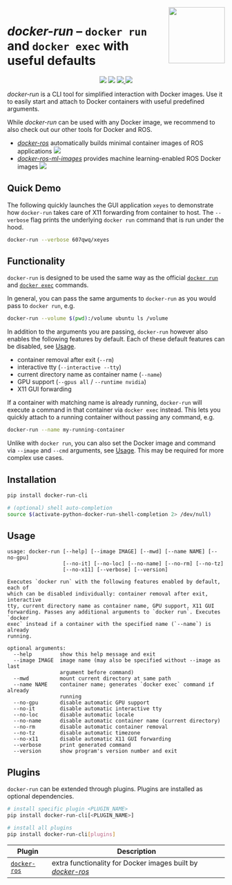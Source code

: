 <img src="https://github.com/ika-rwth-aachen/docker-run/raw/main/assets/logo.png" height=130 align="right">

# *docker-run* – ``docker run`` and ``docker exec`` with useful defaults

<p align="center">
  <img src="https://img.shields.io/github/v/release/ika-rwth-aachen/docker-run"/></a>
  <img src="https://img.shields.io/github/license/ika-rwth-aachen/docker-run"/>
  <a href="https://pypi.org/project/docker-run-cli/"><img src="https://img.shields.io/pypi/dm/docker-run-cli?color=blue&label=PyPI%20downloads"/>
  <a href="https://github.com/ika-rwth-aachen/docker-run"><img src="https://img.shields.io/github/stars/ika-rwth-aachen/docker-run?style=social"/></a>
</p>

*docker-run* is a CLI tool for simplified interaction with Docker images. Use it to easily start and attach to Docker containers with useful predefined arguments.

While *docker-run* can be used with any Docker image, we recommend to also check out our other tools for Docker and ROS.
- [*docker-ros*](https://github.com/ika-rwth-aachen/docker-ros) automatically builds minimal container images of ROS applications <a href="https://github.com/ika-rwth-aachen/docker-ros"><img src="https://img.shields.io/github/stars/ika-rwth-aachen/docker-ros?style=social"/></a>
- [*docker-ros-ml-images*](https://github.com/ika-rwth-aachen/docker-ros-ml-images) provides machine learning-enabled ROS Docker images <a href="https://github.com/ika-rwth-aachen/docker-ros-ml-images"><img src="https://img.shields.io/github/stars/ika-rwth-aachen/docker-ros-ml-images?style=social"/></a>


## Quick Demo

The following quickly launches the GUI application `xeyes` to demonstrate how `docker-run` takes care of X11 forwarding from container to host. The `--verbose` flag prints the underlying `docker run` command that is run under the hood.

```bash
docker-run --verbose 607qwq/xeyes
```


## Functionality

`docker-run` is designed to be used the same way as the official [`docker run`](https://docs.docker.com/engine/reference/commandline/run/) and [`docker exec`](https://docs.docker.com/engine/reference/commandline/exec/) commands.

In general, you can pass the same arguments to `docker-run` as you would pass to `docker run`, e.g.

```bash
docker-run --volume $(pwd):/volume ubuntu ls /volume
```

In addition to the arguments you are passing, `docker-run` however also enables the following features by default. Each of these default features can be disabled, see [Usage](#usage).
- container removal after exit (`--rm`)
- interactive tty (`--interactive --tty`)
- current directory name as container name (`--name`)
- GPU support (`--gpus all` / `--runtime nvidia`)
- X11 GUI forwarding

If a container with matching name is already running, `docker-run` will execute a command in that container via `docker exec` instead. This lets you quickly attach to a running container without passing any command, e.g.

```bash
docker-run --name my-running-container
```

Unlike with `docker run`, you can also set the Docker image and command via `--image` and `--cmd` arguments, see [Usage](#usage). This may be required for more complex use cases.


## Installation

```bash
pip install docker-run-cli

# (optional) shell auto-completion
source $(activate-python-docker-run-shell-completion 2> /dev/null)
```


## Usage

```
usage: docker-run [--help] [--image IMAGE] [--mwd] [--name NAME] [--no-gpu]
                  [--no-it] [--no-loc] [--no-name] [--no-rm] [--no-tz]
                  [--no-x11] [--verbose] [--version]

Executes `docker run` with the following features enabled by default, each of
which can be disabled individually: container removal after exit, interactive
tty, current directory name as container name, GPU support, X11 GUI
forwarding. Passes any additional arguments to `docker run`. Executes `docker
exec` instead if a container with the specified name (`--name`) is already
running.

optional arguments:
  --help         show this help message and exit
  --image IMAGE  image name (may also be specified without --image as last
                 argument before command)
  --mwd          mount current directory at same path
  --name NAME    container name; generates `docker exec` command if already
                 running
  --no-gpu       disable automatic GPU support
  --no-it        disable automatic interactive tty
  --no-loc       disable automatic locale
  --no-name      disable automatic container name (current directory)
  --no-rm        disable automatic container removal
  --no-tz        disable automatic timezone
  --no-x11       disable automatic X11 GUI forwarding
  --verbose      print generated command
  --version      show program's version number and exit
```

## Plugins

`docker-run` can be extended through plugins. Plugins are installed as optional dependencies.

```bash
# install specific plugin <PLUGIN_NAME>
pip install docker-run-cli[<PLUGIN_NAME>]

# install all plugins
pip install docker-run-cli[plugins]
```

| Plugin | Description |
| --- | --- |
| [`docker-ros`](https://pypi.org/project/docker-run-docker-ros) | extra functionality for Docker images built by [*docker-ros*](https://github.com/ika-rwth-aachen/docker-ros) |
